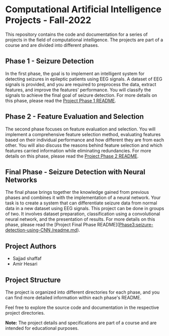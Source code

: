 # Computational Artificial Intelligence Projects - Fall-2022

This repository contains the code and documentation for a series of projects in the field of computational intelligence. The projects are part of a course and are divided into different phases.

## Phase 1 - Seizure Detection

In the first phase, the goal is to implement an intelligent system for detecting seizures in epileptic patients using EEG signals. A dataset of EEG signals is provided, and you are required to preprocess the data, extract features, and improve the features' performance. You will classify the signals to achieve the final goal of seizure detection. For more details on this phase, please read the [Project Phase 1 README](https://github.com/sajad002/CAI-Fall-2022/blob/main/Phase1%3AFeature-Extraction-and-classification/readme.md).

## Phase 2 - Feature Evaluation and Selection

The second phase focuses on feature evaluation and selection. You will implement a comprehensive feature selection method, evaluating features based on their individual performance and how different they are from each other. You will also discuss the reasons behind feature selection and which features carried information while eliminating redundancies. For more details on this phase, please read the [Project Phase 2 README]([phase2/README.md](https://github.com/sajad002/CAI-Fall-2022/blob/main/Phase2%3Afeature-Selection-and-improving-classification-using-clustering/readme.md)).

## Final Phase - Seizure Detection with Neural Networks

The final phase brings together the knowledge gained from previous phases and combines it with the implementation of a neural network. Your task is to create a system that can differentiate seizure data from normal data in a new dataset using EEG signals. This project can be done in groups of two. It involves dataset preparation, classification using a convolutional neural network, and the presentation of results. For more details on this phase, please read the [Project Final Phase README]([Phase3:seizure-detection-using-CNN
/readme.md](https://github.com/sajad002/CAI-Fall-2022/blob/main/Phase3%3Aseizure-detection-using-CNN/readme.md)).

## Project Authors

- Sajjad shaffaf
- Amir Hesari

## Project Structure

The project is organized into different directories for each phase, and you can find more detailed information within each phase's README.

Feel free to explore the source code and documentation in the respective project directories.

**Note:** The project details and specifications are part of a course and are intended for educational purposes.

